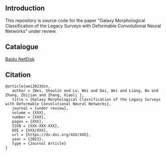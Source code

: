 ## Introduction

This repository is source code for the paper "Galaxy Morphological Classification of the Legacy Surveys with Deformable Convolutional Neural Networks" under review.

## Catalogue
[Baidu NetDisk](https://pan.baidu.com/s/1wk-mj7jABl6sZvCYZ0Ki8w?pwd=dvnd)

## Citation
```
@article{wei2023dcn,
   author = {Wei, Shoulin and Lu, Wei and Dai, Wei and Liang, Bo and Zhang, Zhijian and Zhang, Xiaoli },
   title = {Galaxy Morphological Classification of the Legacy Surveys with Deformable Convolutional Neural Networks},
   journal = {under review},
   volume = {XXX},
   number = {XXX},
   pages = {XXX},
   ISSN = {XXX-XXX-XXX},
   DOI = {XXX/XXX},
   url = {https://dx.doi.org/XXX/XXX},
   year = {2023},
   type = {Journal Article}
}
```
